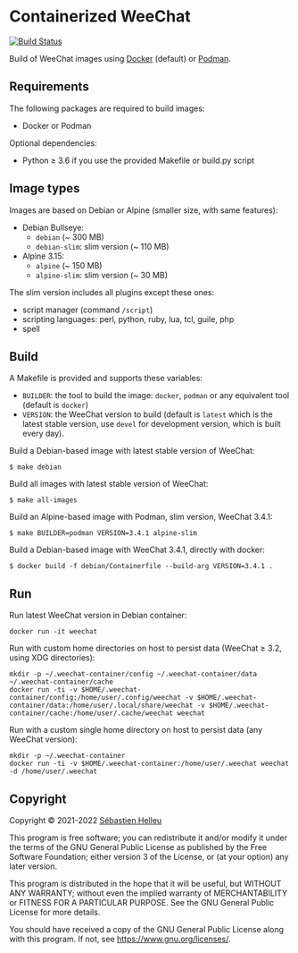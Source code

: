 # Containerized WeeChat

[![Build Status](https://github.com/weechat/weechat-container/workflows/CI/badge.svg)](https://github.com/weechat/weechat-container/actions?query=workflow%3A%22CI%22)

Build of WeeChat images using [Docker](https://www.docker.com/) (default) or [Podman](https://podman.io/).

## Requirements

The following packages are required to build images:

- Docker or Podman

Optional dependencies:

- Python ≥ 3.6 if you use the provided Makefile or build.py script

## Image types

Images are based on Debian or Alpine (smaller size, with same features):

- Debian Bullseye:
  - `debian` (~ 300 MB)
  - `debian-slim`: slim version (~ 110 MB)
- Alpine 3.15:
  - `alpine` (~ 150 MB)
  - `alpine-slim`: slim version (~ 30 MB)

The slim version includes all plugins except these ones:

- script manager (command `/script`)
- scripting languages: perl, python, ruby, lua, tcl, guile, php
- spell

## Build

A Makefile is provided and supports these variables:

- `BUILDER`: the tool to build the image: `docker`, `podman` or any equivalent tool (default is `docker`)
- `VERSION`: the WeeChat version to build (default is `latest` which is the latest stable version, use `devel` for development version, which is built every day).

Build a Debian-based image with latest stable version of WeeChat:

```
$ make debian
```

Build all images with latest stable version of WeeChat:

```
$ make all-images
```

Build an Alpine-based image with Podman, slim version, WeeChat 3.4.1:

```
$ make BUILDER=podman VERSION=3.4.1 alpine-slim
```

Build a Debian-based image with WeeChat 3.4.1, directly with docker:

```
$ docker build -f debian/Containerfile --build-arg VERSION=3.4.1 .
```

## Run

Run latest WeeChat version in Debian container:

```
docker run -it weechat
```

Run with custom home directories on host to persist data (WeeChat ≥ 3.2, using XDG directories):

```
mkdir -p ~/.weechat-container/config ~/.weechat-container/data ~/.weechat-container/cache
docker run -ti -v $HOME/.weechat-container/config:/home/user/.config/weechat -v $HOME/.weechat-container/data:/home/user/.local/share/weechat -v $HOME/.weechat-container/cache:/home/user/.cache/weechat weechat
```

Run with a custom single home directory on host to persist data (any WeeChat version):

```
mkdir -p ~/.weechat-container
docker run -ti -v $HOME/.weechat-container:/home/user/.weechat weechat -d /home/user/.weechat
```

## Copyright

Copyright © 2021-2022 [Sébastien Helleu](https://github.com/flashcode)

This program is free software; you can redistribute it and/or modify
it under the terms of the GNU General Public License as published by
the Free Software Foundation; either version 3 of the License, or
(at your option) any later version.

This program is distributed in the hope that it will be useful,
but WITHOUT ANY WARRANTY; without even the implied warranty of
MERCHANTABILITY or FITNESS FOR A PARTICULAR PURPOSE.  See the
GNU General Public License for more details.

You should have received a copy of the GNU General Public License
along with this program.  If not, see <https://www.gnu.org/licenses/>.
